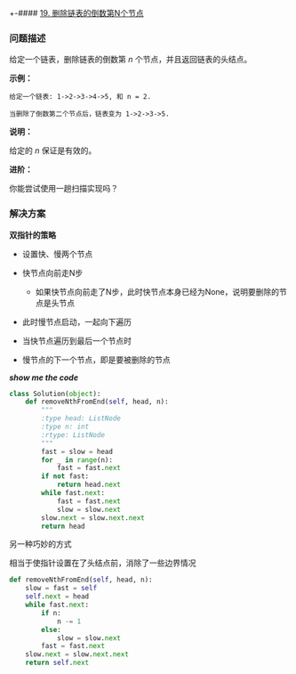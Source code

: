 +-#### [19. 删除链表的倒数第N个节点](https://leetcode-cn.com/problems/remove-nth-node-from-end-of-list/)

### 问题描述

给定一个链表，删除链表的倒数第 *n* 个节点，并且返回链表的头结点。

**示例：**

```
给定一个链表: 1->2->3->4->5, 和 n = 2.

当删除了倒数第二个节点后，链表变为 1->2->3->5.
```

**说明：**

给定的 *n* 保证是有效的。

**进阶：**

你能尝试使用一趟扫描实现吗？

### 解决方案

**双指针的策略**

- 设置快、慢两个节点

- 快节点向前走N步
  - 如果快节点向前走了N步，此时快节点本身已经为None，说明要删除的节点是头节点
- 此时慢节点启动，一起向下遍历

- 当快节点遍历到最后一个节点时

- 慢节点的下一个节点，即是要被删除的节点

***show me the code***

``````python
class Solution(object):
    def removeNthFromEnd(self, head, n):
        """
        :type head: ListNode
        :type n: int
        :rtype: ListNode
        """
        fast = slow = head
        for _ in range(n):
            fast = fast.next
        if not fast:
            return head.next
        while fast.next:
            fast = fast.next
            slow = slow.next
        slow.next = slow.next.next
        return head
``````

另一种巧妙的方式

相当于使指针设置在了头结点前，消除了一些边界情况

``````python
def removeNthFromEnd(self, head, n):
    slow = fast = self
    self.next = head
    while fast.next:
        if n:
            n -= 1
        else:
            slow = slow.next
        fast = fast.next
    slow.next = slow.next.next
    return self.next   
``````

